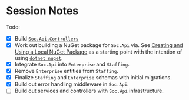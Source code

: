 # Session Notes

Todo:

- [x] Build [`Soc.Api.Controllers`](./src/lib/Soc.Api/Controllers/)
- [x] Work out building a NuGet package for `Soc.Api` via. See [Creating and Using a Local NuGet Package](https://spin.atomicobject.com/2021/01/05/local-nuget-package/) as a starting point with the intention of using [`dotnet nuget`](https://learn.microsoft.com/en-us/nuget/reference/dotnet-commands).
- [x] Integrate `Soc.Api` into `Enterprise` and `Staffing`.
- [x] Remove `Enterprise` entities from `Staffing`.
- [x] Finalize `Staffing` and `Enterprise` schemas with initial migrations.
- [x] Build out error handling middleware in `Soc.Api`.
- [ ] Build out services and controllers with `Soc.Api` infrastructure.